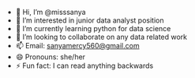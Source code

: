 - 👋 Hi, I’m @misssanya
- 👀 I’m interested in junior data analyst position 
- 🌱 I’m currently learning python for data science 
- 💞️ I’m looking to collaborate on any data related work 
- 📫 Email: sanyamercy560@gmail.com 
- 😄 Pronouns: she/her
- ⚡ Fun fact: I can read anything backwards 

<!---
misssanya/misssanya is a ✨ special ✨ repository because its `README.md` (this file) appears on your GitHub profile.
You can click the Preview link to take a look at your changes.
--->
